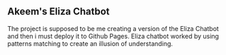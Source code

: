 ## Akeem's Eliza Chatbot

The project is supposed to be me creating a version of the Eliza Chatbot and then i must deploy it to Github Pages. Eliza chatbot worked by using patterns matching to create an illusion of understanding.